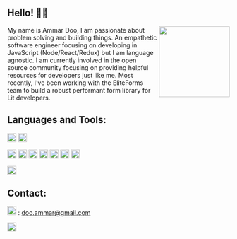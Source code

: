 ## Hello! 👋🏽

<a href="https://github.com/buuing"><img src="https://media.giphy.com/media/SWoSkN6DxTszqIKEqv/giphy.gif" align="right" height="160" /></a>

My name is Ammar Doo, I am passionate about problem solving and building things. An empathetic software engineer focusing on developing in JavaScript (Node/React/Redux) but I am language agnostic. I am currently involved in the open source community focusing on providing helpful resources for developers just like me. Most recently, I've been working with the EliteForms team to build a robust performant form library for Lit developers.

## Languages and Tools:

<code><img height="20" src="https://img.shields.io/badge/JavaScript-323330?style=for-the-badge&logo=javascript&logoColor=F7DF1E"></code>
<code><img height="20" src="https://cdn.svgporn.com/logos/typescript-icon.svg"></code>

<code><img height="20" src="https://cdn.svgporn.com/logos/react.svg"></code>
<code><img height="20" src="https://cdn.svgporn.com/logos/redux.svg"></code>
<code><img height="20" src="https://cdn.svgporn.com/logos/nodejs-icon.svg"></code>
<code><img height="20" src="https://cdn.svgporn.com/logos/jest.svg"></code>
<code><img height="20" src="https://cdn.svgporn.com/logos/express.svg"></code>
<code><img height="20" src="https://cdn.svgporn.com/logos/postgresql.svg"></code>
<code><img height="20" src="https://cdn.svgporn.com/logos/mongodb.svg"></code>

<code><img height="20" src="https://cdn.svgporn.com/logos/git-icon.svg"></code>

## Contact: 

<code><img height="20" src="https://img.shields.io/badge/Gmail-D14836?style=for-the-badge&logo=gmail&logoColor=white"></code> : doo.ammar@gmail.com

<code><a href="https://www.linkedin.com/in/ammar-doo-7ba930225/"><img height="20" src="https://img.shields.io/badge/LinkedIn-0077B5?style=for-the-badge&logo=linkedin&logoColor=white"></a></code>
